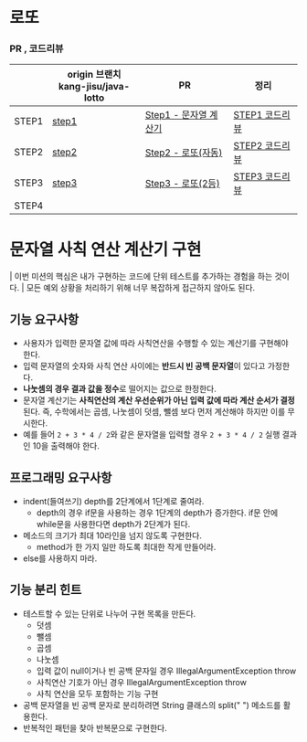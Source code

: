 # 로또



### PR , 코드리뷰

> 

|             | origin 브랜치<br />kang-jisu/java-lotto                     | PR                                                           | 정리 |
| ----------- | ----------------------------------------------------------- | ------------------------------------------------------------ | ---- |
| STEP1<br /> | [step1](https://github.com/kang-jisu/java-lotto/tree/step1) | [Step1 - 문자열 계산기](https://github.com/next-step/java-lotto/pull/2340) |  [STEP1 코드리뷰](./2-1.%20STEP1%20코드리뷰.md)    |
| STEP2       | [step2](https://github.com/kang-jisu/java-lotto/tree/step2) | [Step2 - 로또(자동)](https://github.com/next-step/java-lotto/pull/2347) |   [STEP2 코드리뷰](./2-2.%20STEP2%20코드리뷰.md)   |
| STEP3       | [step3](https://github.com/kang-jisu/java-lotto/tree/step3)   |   [Step3 - 로또(2등)](https://github.com/next-step/java-lotto/pull/2401)   |  [STEP3 코드리뷰](./2-3.%20STEP3%20코드리뷰.md)|
| STEP4       |                                                             |                                                              |      |



# 문자열 사칙 연산 계산기 구현

| 이번 미션의 핵심은 내가 구현하는 코드에 단위 테스트를 추가하는 경험을 하는 것이다.
| 모든 예외 상황을 처리하기 위해 너무 복잡하게 접근하지 않아도 된다.

## 기능 요구사항

- 사용자가 입력한 문자열 값에 따라 사칙연산을 수행할 수 있는 계산기를 구현해야 한다.
- 입력 문자열의 숫자와 사칙 연산 사이에는 **반드시 빈 공백 문자열**이 있다고 가정한다.
- **나눗셈의 경우 결과 값을 정수**로 떨어지는 값으로 한정한다.
- 문자열 계산기는 **사칙연산의 계산 우선순위가 아닌 입력 값에 따라 계산 순서가 결정**된다. 즉, 수학에서는 곱셈, 나눗셈이 덧셈, 뺄셈 보다 먼저 계산해야 하지만 이를 무시한다.
- 예를 들어 `2 + 3 * 4 / 2`와 같은 문자열을 입력할 경우 `2 + 3 * 4 / 2` 실행 결과인 10을 출력해야 한다.

## 프로그래밍 요구사항

- indent(들여쓰기) depth를 2단계에서 1단계로 줄여라.
  - depth의 경우 if문을 사용하는 경우 1단계의 depth가 증가한다. if문 안에 while문을 사용한다면 depth가 2단계가 된다.
- 메소드의 크기가 최대 10라인을 넘지 않도록 구현한다.
  - method가 한 가지 일만 하도록 최대한 작게 만들어라.
- else를 사용하지 마라.

## 기능 분리 힌트

- 테스트할 수 있는 단위로 나누어 구현 목록을 만든다.
  - 덧셈
  - 뺄셈
  - 곱셈
  - 나눗셈
  - 입력 값이 null이거나 빈 공백 문자일 경우 IllegalArgumentException throw
  - 사칙연산 기호가 아닌 경우 IllegalArgumentException throw
  - 사칙 연산을 모두 포함하는 기능 구현
- 공백 문자열을 빈 공백 문자로 분리하려면 String 클래스의 split(" ") 메소드를 활용한다.
- 반복적인 패턴을 찾아 반복문으로 구현한다.